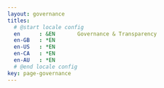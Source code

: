 ```yaml
---
layout: governance
titles:
  # @start locale config
  en      : &EN       Governance & Transparency
  en-GB   : *EN
  en-US   : *EN
  en-CA   : *EN
  en-AU   : *EN
  # @end locale config
key: page-governance
---
```

